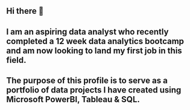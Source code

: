 ## Hi there 👋

## I am an aspiring data analyst who recently completed a 12 week data analytics bootcamp and am now looking to land my first job in this field.

## The purpose of this profile is to serve as a portfolio of data projects I have created using Microsoft PowerBI, Tableau & SQL.

<!--
**joecockman/joecockman** is a ✨ _special_ ✨ repository because its `README.md` (this file) appears on your GitHub profile.

Here are some ideas to get you started:

- 🔭 I’m currently working on ...
- 🌱 I’m currently learning ...
- 👯 I’m looking to collaborate on ...
- 🤔 I’m looking for help with ...
- 💬 Ask me about ...
- 📫 How to reach me: ...
- 😄 Pronouns: ...
- ⚡ Fun fact: ...
-->
